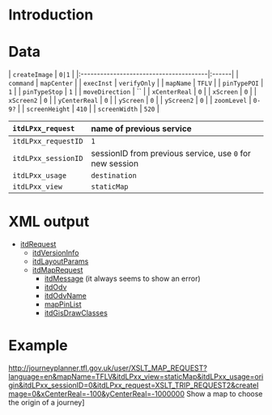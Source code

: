 # Introduction #



# Data #

| `createImage`                          | `0|1` |
|:---------------------------------------|:------|
| `command`                              | `mapCenter` |
| `execInst`                             | `verifyOnly` |
| `mapName`                              | `TFLV` |
| `pinTypePOI`                           | `1` |
| `pinTypeStop`                          | `1` |
| `moveDirection`                        | `` |
| `xCenterReal`                          | `0` |
| `xScreen`                              | `0` |
| `xScreen2`                             | `0` |
| `yCenterReal`                          | `0` |
| `yScreen`                              | `0` |
| `yScreen2`                             | `0` |
| `zoomLevel`                            | `0-9?` |
| `screenHeight`                         | `410` |
| `screenWidth`                          | `520` |

| `itdLPxx_request`                      | name of previous service |
|:---------------------------------------|:-------------------------|
| `itdLPxx_requestID`                    | `1` |
| `itdLPxx_sessionID`                    | sessionID from previous service, use `0` for new session |
| `itdLPxx_usage`                        | `destination` |
| `itdLPxx_view`                         | `staticMap` |

# XML output #

  * [itdRequest](itdRequest.md)
    * [itdVersionInfo](itdVersionInfo.md)
    * [itdLayoutParams](itdLayoutParams.md)
    * [itdMapRequest](itdMapRequest.md)
      * [itdMessage](itdMessage.md) (it always seems to show an error)
      * [itdOdv](itdOdv.md)
      * [itdOdvName](itdOdvName.md)
      * [mapPinList](mapPinList.md)
      * [itdGisDrawClasses](itdGisDrawClasses.md)

# Example #

http://journeyplanner.tfl.gov.uk/user/XSLT_MAP_REQUEST?language=en&mapName=TFLV&itdLPxx_view=staticMap&itdLPxx_usage=origin&itdLPxx_sessionID=0&itdLPxx_request=XSLT_TRIP_REQUEST2&createImage=0&xCenterReal=-100&yCenterReal=-1000000 Show a map to choose the origin of a journey]
